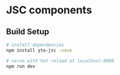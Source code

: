 # JSC components

## Build Setup

``` bash
# install dependencies
npm install yto-jsc -save

# serve with hot reload at localhost:8080
npm run dev